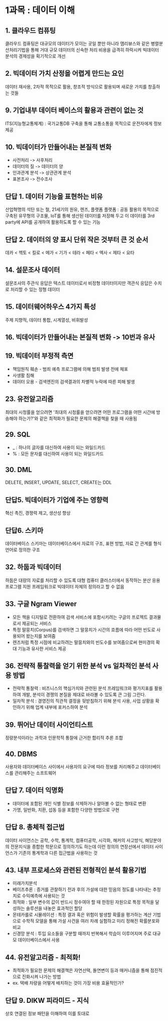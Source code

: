 # 1과목 : 데이터 이해

## 1. 클라우드 컴퓨팅
클라우드 컴퓨팅은 대규모의 데이터가 모이는 곳일 뿐만 아니라 맴리뷰스와 같은 병렬분산처리기법을 통해 거대 규모 데이터의 신속한 처리 비용을 급격히 하락시켜 빅데이터 분석의 경제성을 획기적으로 개선

## 2. 빅데이터 가치 산정을 어렵게 만드는 요인
데이터 재사용, 2차적 목적으로 활용, 창조적 방식으로 활용되며 새로운 가치를 창출하는 것들

## 9. 기업내부 데이터 베이스의 활용과 관련이 없는 것
ITS(지능형교통체계) : 국가교통DB 구축을 통해 교통소통을 목적으로 운전자에게 정보 제공

## 10. 빅데이터가 만들어내는 본질적 변화
- 사전처리 -> 사후처리
- 데이터의 질 -> 데이터의 양
- 인과관계 분석 -> 상관관계 분석
- 표본조사 -> 전수조사

## 단답 1. 데이터 기능을 표현하는 비유
산업혁명의 석탄 또는 철, 21세기의 원유, 렌즈, 플랫폼
플랫폼 : 공동 활용의 목적으로 구축된 유무형의 구조물, IoT를 통해 생산된 데이터를 저장해 두고 이 데이터를 3rd party에 API를 공개하여 활용하도록 할 수 있는 기능

## 단답 2. 데이터의 양 표시 단위 작은 것부터 큰 것 순서
데카 < 헥토 < 킬로 < 메가 < 기가 < 테라 < 페타 < 엑사 < 제타 < 요타

## 14. 설문조사 데이터
설문조사의 주관식 응답은 텍스트 데이터로서 비정형 데이터이지만 객관식 응답은 수치로 처리할 수 있는 정형 데이터

## 15. 데이터웨어하우스 4가지 특성
주제 지향적, 데이터 통합, 시계열성, 비휘발성

## 16. 빅데이터가 만들어내는 본질적 변화 -> 10번과 유사

## 19. 빅데이터 부정적 측면
- 책임원칙 훼손 - 범죄 예측 프로그램에 의해 범죄 발생 전에 체포
- 사생활 침해
- 데이터 오용 - 검색엔진의 검색결과의 차별적 누락에 따른 피해 발생

## 23. 유전알고리즘
최대의 시청률을 얻으려면 '최대의 시청률을 얻으려면 어떤 프로그램을 어떤 시간에 방송해야 하는가?'와 같은 최적화가 필요한 문제의 해결책을 찾을 때 사용됨

## 29. SQL
- _ : 하나의 글자를 대신하여 사용이 되는 와일드카드
- % : 모든 문자를 대신하여 사용이 되는 와일드카드

## 30. DML
DELETE, INSERT, UPDATE, SELECT, CREATE는 DDL

## 단답5. 빅데이터가 기업에 주는 영향력
혁신 촉진, 경쟁력 제고, 생산성 향상

## 단답6. 스키마
데이터베이스 스키마는 데이터베이스에서 자료의 구조, 표현 방법, 자료 간 관계를 형식 언어로 정의한 구조

## 32. 하둡과 빅데이터
하둡은 대량의 자료를 처리할 수 있도록 대형 컴퓨터 클러스터에서 동작하는 분산 응용 프로그램 지원 프레임워크로 빅데이터 자체의 정의라고 할 수 없음

## 33. 구글 Ngram Viewer
- 모든 책을 디지털로 전환하여 검색 서비스에 포함시키려는 구글의 프로젝트 결과물로서 제공되는 서비스
- 특정 말뭉치(Corpus)를 검색하면 그 말뭉치가 시간의 흐름에 따라 어떤 빈도로 사용되어 왔는지를 보여줌
- 렌즈처럼 특정 시점에 비교하려는 말뭉치와의 빈도수를 보여줌으로써 현미경의 확대 기능과 유사한 서비스 제공

## 36. 전략적 통찰력을 얻기 위한 분석 vs 일차적인 분석 사용 방법
- 전략적 통찰력 : 비즈니스의 핵심가치와 관련된 분석 프레임워크와 평가지표를 활용하여 개발, 분석이 경쟁의 본질을 제대로 바라볼 수 있도록 큰 그림 그린다.
- 일차적 분석 : 경영진의 직관적 결정을 뒷받침하기 위해 분석 사용, 사업 상황을 확인하기 위해 업계 내부에 포커스하여 분석

## 39. 뛰어난 데이터 사이언티스트
정량분석이라는 과학과 인문학적 통찰에 근거한 합리적 추론 조합

## 40. DBMS
사용자와 데이터베이스 사이에서 사용자의 요구에 따라 정보를 처리해주고 데이터베이스를 관리해주는 소프트웨어

## 단답 7. 데이터 익명화
- 데이터에 포함된 개인 식별 정보를 삭제하거나 알아볼 수 없는 형태로 변환
- 가명, 일반화, 치환, 섭동 등을 포함한 다양한 방법으로 구현

## 단답 8. 총체적 접근법
데이터 사이언스는 공학, 수학, 통계학, 컴퓨터공학, 시각화, 해커의 사고방식, 해당분야의 전문지식을 종합한 학문으로 정의하기도 하는데 이런 정의의 연장선에서 데이터 사이언스가 기존의 통계학과 다른 접근법을 사용하는 것

## 43. 내부 프로세스와 관련된 전형적인 분석 활용기법
- 미래가치분석
- 베이즈추론 : 증거를 관찰하기 전과 후의 가설에 대한 믿음의 정도를 나타내는 추정치로 수익예측에 사용되는 것
- 최적화 : 일부 변수의 값이 반드시 정수여야 할 때 한정된 자원으로 특정 목적을 달성하는 솔루션을 내놓은 효과적인 할당
- 몬테카를로 시뮬레이션 : 특정 결과 혹은 위험이 발생할 확률을 평가하는 계산 기법으로 수학적 모델을 통해 가설 사건을 여러 차례 실험하고 미리 정해진 확률분포와 비교
- 신경망 분석 : 투입 요소들을 구분할 때까지 반복해서 학습이 이루어지며 주로 대규모 데이터베이스에서 사용

## 44. 유전알고리즘 - 최적화!
- 최적화가 필요한 문제의 해결책은 자연선택, 돌연변이 등과 매커니즘을 통해 점진적으로 진화시켜 나가는 방법
- ex. 택배 차량을 어떻게 배치하는 것이 가장 비용 효율적인가?

## 단답 9. DIKW 피라미드 - 지식
상호 연결된 정보 패턴을 이해하여 이를 토대로 
